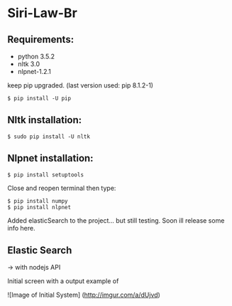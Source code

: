 # Siri-Law-Br

## Requirements:

* python 3.5.2
* nltk 3.0
* nlpnet-1.2.1

keep pip upgraded. (last version used: pip 8.1.2-1)
```
$ pip install -U pip
```


## Nltk installation:

```
$ sudo pip install -U nltk
```

## Nlpnet installation:
````
$ pip install setuptools
````
Close and reopen terminal then type:
````
$ pip install numpy
$ pip install nlpnet
````

Added elasticSearch to the project... but still testing. Soon ill release some info here.

## Elastic Search 
-> with nodejs API

Initial screen with a output example of

![Image of Initial System] (http://imgur.com/a/dUjvd)
